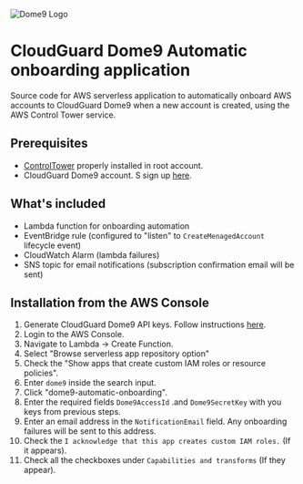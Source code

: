 ![Dome9 Logo](https://secure.dome9.com/v2/assets/images/cloud-guard/cloud-guard-logo.svg)

# CloudGuard Dome9 Automatic onboarding application
Source code for AWS serverless application to automatically onboard AWS accounts to CloudGuard Dome9 when a new account is created, using the AWS Control Tower service.

## Prerequisites
- [ControlTower](https://aws.amazon.com/controltower/) properly installed in root account. 
- CloudGuard Dome9 account. S sign up [here](https://secure.dome9.com/).

## What's included
- Lambda function for onboarding automation
- EventBridge rule (configured to "listen" to `CreateMenagedAccount` lifecycle event)
- CloudWatch Alarm (lambda failures)
- SNS topic for email notifications (subscription confirmation email will be sent)

## Installation from the AWS Console
1. Generate CloudGuard Dome9 API keys. Follow instructions [here](https://supportcenter.checkpoint.com/supportcenter/portal?eventSubmit_doGoviewsolutiondetails=&solutionid=sk144514&partition=General&product=CloudGuard).
2. Login to the AWS Console.
3. Navigate to Lambda -> Create Function.
4. Select "Browse serverless app repository option"
5. Check the "Show apps that create custom IAM roles or resource policies".
6. Enter `dome9` inside the search input. 
7. Click  "dome9-automatic-onboarding".
8. Enter the required fields `Dome9AccessId` .and `Dome9SecretKey` with you keys from previous steps.
9. Enter an email address in the `NotificationEmail` field. Any onboarding failures will be sent to this address.
10. Check the `I acknowledge that this app creates custom IAM roles.` (If it appears). 
11. Check all the checkboxes under `Capabilities and transforms` (If they appear).
